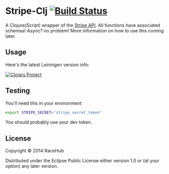 # Stripe-Clj [![Build Status](https://secure.travis-ci.org/racehub/stripe-clj.png)](http://travis-ci.org/racehub/stripe-clj)

A Clojure(Script) wrapper of the [Stripe API](https://stripe.com/docs/api). All functions have associated schemas! Async? no problem! More information on how to use this coming later.


## Usage

Here's the latest Leiningen version info:

[![Clojars Project](http://clojars.org/racehub/stripe-clj/latest-version.svg)](http://clojars.org/racehub/stripe-clj)

## Testing

You'll need this in your environment:

```sh
export STRIPE_SECRET="stripe_secret_token"
```

You should probably use your dev token.

## License

Copyright © 2014 RaceHub

Distributed under the Eclipse Public License either version 1.0 or (at
your option) any later version.
